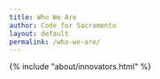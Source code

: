 ```yaml
---
title: Who We Are
author: Code for Sacramento
layout: default
permalink: /who-we-are/
---
```


{% include "about/innovators.html" %}
